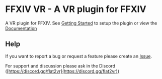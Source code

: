 # FFXIV VR - A VR plugin for FFXIV

A VR plugin for FFXIV. See [Getting Started](https://github.com/WesleyLuk90/ffxiv-vr/wiki/Getting-Started) to setup the plugin or view the [Documentation](https://github.com/WesleyLuk90/ffxiv-vr/wiki)

## Help

If you want to report a bug or request a feature please create an [Issue](https://github.com/WesleyLuk90/ffxiv-vr/issues).

For support and discussion please ask in the Discord ([https://discord.gg/flat2vr](https://discord.gg/flat2vr))

